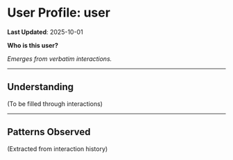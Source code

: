 # User Profile: user

**Last Updated**: 2025-10-01

**Who is this user?**

*Emerges from verbatim interactions.*

---

## Understanding

(To be filled through interactions)

---

## Patterns Observed

(Extracted from interaction history)
